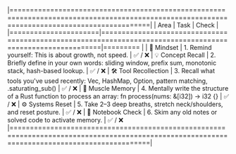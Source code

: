 |==============================================================================================================================================|
| Area                 | Task                                                                                                       | Check    |
|======================|============================================================================================================|========= |
| 🧠 Mindset           | 1. Remind yourself: This is about growth, not speed.                                                       | ✅ / ❌
| 💡 Concept Recall    | 2. Briefly define in your own words: sliding window, prefix sum, monotonic stack, hash-based lookup.       | ✅ / ❌
| 🛠 Tool Recollection | 3. Recall what tools you've used recently: Vec, HashMap, Option, pattern matching, .saturating_sub()       | ✅ / ❌
| 🧪 Muscle Memory     | 4. Mentally write the structure of a Rust function to process an array: fn process(nums: &[i32]) -> i32 {} | ✅ / ❌
| ⚙️ Systems Reset     | 5. Take 2–3 deep breaths, stretch neck/shoulders, and reset posture.                                       | ✅ / ❌
| 📓 Notebook Check    | 6. Skim any old notes or solved code to activate memory.                                                   | ✅ / ❌
|==============================================================================================================================================|
